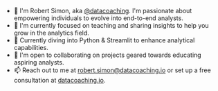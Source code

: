 - 👋 I'm Robert Simon, aka [@datacoaching](https://github.com/datacoaching). I'm passionate about empowering individuals to evolve into end-to-end analysts.
- 👀 I'm currently focused on teaching and sharing insights to help you grow in the analytics field.
- 🌱 Currently diving into Python & Streamlit to enhance analytical capabilities.
- 💞️ I'm open to collaborating on projects geared towards educating aspiring analysts.
- 📫 Reach out to me at [robert.simon@datacoaching.io](mailto:robert.simon@datacoaching.io) or set up a free consultation at [datacoaching.io](https://datacoaching.io/).

<!---
datacoaching/datacoaching is a ✨ special ✨ repository because its `README.md` (this file) appears on your GitHub profile.
You can click the Preview link to take a look at your changes.
--->
